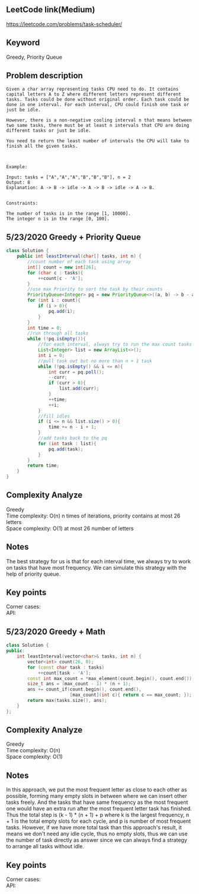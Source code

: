 ## LeetCode link(Medium)
https://leetcode.com/problems/task-scheduler/

## Keyword
Greedy, Priority Queue

## Problem description
```
Given a char array representing tasks CPU need to do. It contains capital letters A to Z where different letters represent different tasks. Tasks could be done without original order. Each task could be done in one interval. For each interval, CPU could finish one task or just be idle.

However, there is a non-negative cooling interval n that means between two same tasks, there must be at least n intervals that CPU are doing different tasks or just be idle.

You need to return the least number of intervals the CPU will take to finish all the given tasks.

 

Example:

Input: tasks = ["A","A","A","B","B","B"], n = 2
Output: 8
Explanation: A -> B -> idle -> A -> B -> idle -> A -> B.
 

Constraints:

The number of tasks is in the range [1, 10000].
The integer n is in the range [0, 100].
```
## 5/23/2020 Greedy + Priority Queue

```java
class Solution {
    public int leastInterval(char[] tasks, int n) {
        //count number of each task using array
        int[] count = new int[26];
        for (char c : tasks){
            ++count[c - 'A'];
        }
        //use max Priority to sort the task by their counts
        PriorityQueue<Integer> pq = new PriorityQueue<>((a, b) -> b - a);
        for (int i : count){
            if (i > 0){
                pq.add(i);
            }
        }
        int time = 0;
        //run through all tasks
        while (!pq.isEmpty()){
            //for each interval, always try to run the max count tasks first
            List<Integer> list = new ArrayList<>();
            int i = 0;
            //pull task out but no more than n + 1 task
            while (!pq.isEmpty() && i <= n){
                int curr = pq.poll();
                --curr;
                if (curr > 0){
                    list.add(curr);
                }
                ++time;
                ++i;
            }
            //fill idles
            if (i <= n && list.size() > 0){
                time += n - i + 1;
            }
            //add tasks back to the pq
            for (int task : list){
                pq.add(task);
            }
        }
        return time;
    }
}
```

## Complexity Analyze
Greedy\
Time complexity: O(n) n times of iterations, priority contains at most 26 letters\
Space complexity: O(1) at most 26 number of letters

## Notes
The best strategy for us is that for each interval time, we always try to work on tasks that have most frequency. We can simulate this strategy with the help of priority queue.

## Key points
Corner cases: \
API: 

## 5/23/2020 Greedy + Math

```C++
class Solution {
public:
    int leastInterval(vector<char>& tasks, int n) {
        vector<int> count(26, 0);        
        for (const char task : tasks) 
            ++count[task - 'A'];
        const int max_count = *max_element(count.begin(), count.end());
        size_t ans = (max_count - 1) * (n + 1);
        ans += count_if(count.begin(), count.end(),
                        [max_count](int c){ return c == max_count; });
        return max(tasks.size(), ans);
    }
};
```

## Complexity Analyze
Greedy\
Time complexity: O(n)\
Space complexity: O(1)

## Notes
In this approach, we put the most frequent letter as close to each other as possible, forming many empty slots in between where we can insert other tasks freely. And the tasks that have same frequency as the most frequent one would have an extra run after the most frequent letter task has finished. Thus the total step is (k - 1) * (n + 1) + p where k is the largest frequency, n + 1 is the total empty slots for each cycle, and p is number of most frequent tasks. However, if we have more total task than this approach's result, it means we don't need any idle cycle, thus no empty slots, thus we can use the number of task directly as answer since we can always find a strategy to arrange all tasks without idle.

## Key points
Corner cases: \
API: 